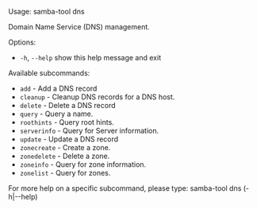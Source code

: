 Usage: samba-tool dns <subcommand>

Domain Name Service (DNS) management.


Options:
  
- `-h`, `--help`  show this help message and exit


Available subcommands:
  
- `add`         - Add a DNS record
- `cleanup`     - Cleanup DNS records for a DNS host.
- `delete`      - Delete a DNS record
- `query`       - Query a name.
- `roothints`   - Query root hints.
- `serverinfo`  - Query for Server information.
- `update`      - Update a DNS record
- `zonecreate`  - Create a zone.
- `zonedelete`  - Delete a zone.
- `zoneinfo`  - Query for zone information.
- `zonelist`    - Query for zones.

For more help on a specific subcommand, please type: samba-tool dns <subcommand> (-h|--help)

